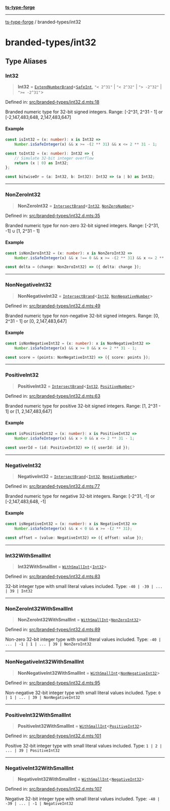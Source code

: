 [**ts-type-forge**](../README.md)

---

[ts-type-forge](../README.md) / branded-types/int32

# branded-types/int32

## Type Aliases

### Int32

> **Int32** = [`ExtendNumberBrand`](brand/namespaces/TSTypeForgeInternals/README.md#extendnumberbrand)\<[`SafeInt`](safe-int.md#safeint), `"< 2^31"` \| `"< 2^32"` \| `"> -2^32"` \| `">= -2^31"`\>

Defined in: [src/branded-types/int32.d.mts:18](https://github.com/noshiro-pf/ts-type-forge/blob/main/src/branded-types/int32.d.mts#L18)

Branded numeric type for 32-bit signed integers.
Range: [-2^31, 2^31 - 1] or [-2,147,483,648, 2,147,483,647]

#### Example

```ts
const isInt32 = (x: number): x is Int32 =>
    Number.isSafeInteger(x) && x >= -(2 ** 31) && x <= 2 ** 31 - 1;

const toInt32 = (x: number): Int32 => {
    // Simulate 32-bit integer overflow
    return (x | 0) as Int32;
};

const bitwiseOr = (a: Int32, b: Int32): Int32 => (a | b) as Int32;
```

---

### NonZeroInt32

> **NonZeroInt32** = [`IntersectBrand`](brand/README.md#intersectbrand)\<[`Int32`](#int32), [`NonZeroNumber`](core.md#nonzeronumber)\>

Defined in: [src/branded-types/int32.d.mts:35](https://github.com/noshiro-pf/ts-type-forge/blob/main/src/branded-types/int32.d.mts#L35)

Branded numeric type for non-zero 32-bit signed integers.
Range: [-2^31, -1] ∪ [1, 2^31 - 1]

#### Example

```ts
const isNonZeroInt32 = (x: number): x is NonZeroInt32 =>
    Number.isSafeInteger(x) && x !== 0 && x >= -(2 ** 31) && x <= 2 ** 31 - 1;

const delta = (change: NonZeroInt32) => ({ delta: change });
```

---

### NonNegativeInt32

> **NonNegativeInt32** = [`IntersectBrand`](brand/README.md#intersectbrand)\<[`Int32`](#int32), [`NonNegativeNumber`](core.md#nonnegativenumber)\>

Defined in: [src/branded-types/int32.d.mts:49](https://github.com/noshiro-pf/ts-type-forge/blob/main/src/branded-types/int32.d.mts#L49)

Branded numeric type for non-negative 32-bit signed integers.
Range: [0, 2^31 - 1] or [0, 2,147,483,647]

#### Example

```ts
const isNonNegativeInt32 = (x: number): x is NonNegativeInt32 =>
    Number.isSafeInteger(x) && x >= 0 && x <= 2 ** 31 - 1;

const score = (points: NonNegativeInt32) => ({ score: points });
```

---

### PositiveInt32

> **PositiveInt32** = [`IntersectBrand`](brand/README.md#intersectbrand)\<[`Int32`](#int32), [`PositiveNumber`](core.md#positivenumber)\>

Defined in: [src/branded-types/int32.d.mts:63](https://github.com/noshiro-pf/ts-type-forge/blob/main/src/branded-types/int32.d.mts#L63)

Branded numeric type for positive 32-bit signed integers.
Range: [1, 2^31 - 1] or [1, 2,147,483,647]

#### Example

```ts
const isPositiveInt32 = (x: number): x is PositiveInt32 =>
    Number.isSafeInteger(x) && x > 0 && x <= 2 ** 31 - 1;

const userId = (id: PositiveInt32) => ({ userId: id });
```

---

### NegativeInt32

> **NegativeInt32** = [`IntersectBrand`](brand/README.md#intersectbrand)\<[`Int32`](#int32), [`NegativeNumber`](core.md#negativenumber)\>

Defined in: [src/branded-types/int32.d.mts:77](https://github.com/noshiro-pf/ts-type-forge/blob/main/src/branded-types/int32.d.mts#L77)

Branded numeric type for negative 32-bit integers.
Range: [-2^31, -1] or [-2,147,483,648, -1]

#### Example

```ts
const isNegativeInt32 = (x: number): x is NegativeInt32 =>
    Number.isSafeInteger(x) && x < 0 && x >= -(2 ** 31);

const offset = (value: NegativeInt32) => ({ offset: value });
```

---

### Int32WithSmallInt

> **Int32WithSmallInt** = [`WithSmallInt`](small-int.md#withsmallint)\<[`Int32`](#int32)\>

Defined in: [src/branded-types/int32.d.mts:83](https://github.com/noshiro-pf/ts-type-forge/blob/main/src/branded-types/int32.d.mts#L83)

32-bit integer type with small literal values included.
Type: `-40 | -39 | ... | 39 | Int32`

---

### NonZeroInt32WithSmallInt

> **NonZeroInt32WithSmallInt** = [`WithSmallInt`](small-int.md#withsmallint)\<[`NonZeroInt32`](#nonzeroint32)\>

Defined in: [src/branded-types/int32.d.mts:89](https://github.com/noshiro-pf/ts-type-forge/blob/main/src/branded-types/int32.d.mts#L89)

Non-zero 32-bit integer type with small literal values included.
Type: `-40 | ... | -1 | 1 | ... | 39 | NonZeroInt32`

---

### NonNegativeInt32WithSmallInt

> **NonNegativeInt32WithSmallInt** = [`WithSmallInt`](small-int.md#withsmallint)\<[`NonNegativeInt32`](#nonnegativeint32)\>

Defined in: [src/branded-types/int32.d.mts:95](https://github.com/noshiro-pf/ts-type-forge/blob/main/src/branded-types/int32.d.mts#L95)

Non-negative 32-bit integer type with small literal values included.
Type: `0 | 1 | ... | 39 | NonNegativeInt32`

---

### PositiveInt32WithSmallInt

> **PositiveInt32WithSmallInt** = [`WithSmallInt`](small-int.md#withsmallint)\<[`PositiveInt32`](#positiveint32)\>

Defined in: [src/branded-types/int32.d.mts:101](https://github.com/noshiro-pf/ts-type-forge/blob/main/src/branded-types/int32.d.mts#L101)

Positive 32-bit integer type with small literal values included.
Type: `1 | 2 | ... | 39 | PositiveInt32`

---

### NegativeInt32WithSmallInt

> **NegativeInt32WithSmallInt** = [`WithSmallInt`](small-int.md#withsmallint)\<[`NegativeInt32`](#negativeint32)\>

Defined in: [src/branded-types/int32.d.mts:107](https://github.com/noshiro-pf/ts-type-forge/blob/main/src/branded-types/int32.d.mts#L107)

Negative 32-bit integer type with small literal values included.
Type: `-40 | -39 | ... | -1 | NegativeInt32`
